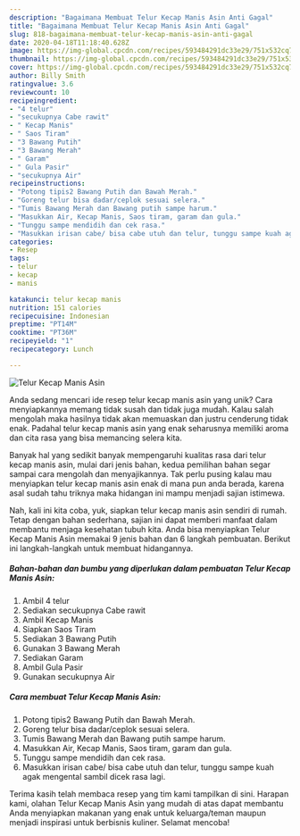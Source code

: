 ```yaml
---
description: "Bagaimana Membuat Telur Kecap Manis Asin Anti Gagal"
title: "Bagaimana Membuat Telur Kecap Manis Asin Anti Gagal"
slug: 818-bagaimana-membuat-telur-kecap-manis-asin-anti-gagal
date: 2020-04-18T11:18:40.628Z
image: https://img-global.cpcdn.com/recipes/593484291dc33e29/751x532cq70/telur-kecap-manis-asin-foto-resep-utama.jpg
thumbnail: https://img-global.cpcdn.com/recipes/593484291dc33e29/751x532cq70/telur-kecap-manis-asin-foto-resep-utama.jpg
cover: https://img-global.cpcdn.com/recipes/593484291dc33e29/751x532cq70/telur-kecap-manis-asin-foto-resep-utama.jpg
author: Billy Smith
ratingvalue: 3.6
reviewcount: 10
recipeingredient:
- "4 telur"
- "secukupnya Cabe rawit"
- " Kecap Manis"
- " Saos Tiram"
- "3 Bawang Putih"
- "3 Bawang Merah"
- " Garam"
- " Gula Pasir"
- "secukupnya Air"
recipeinstructions:
- "Potong tipis2 Bawang Putih dan Bawah Merah."
- "Goreng telur bisa dadar/ceplok sesuai selera."
- "Tumis Bawang Merah dan Bawang putih sampe harum."
- "Masukkan Air, Kecap Manis, Saos tiram, garam dan gula."
- "Tunggu sampe mendidih dan cek rasa."
- "Masukkan irisan cabe/ bisa cabe utuh dan telur, tunggu sampe kuah agak mengental sambil dicek rasa lagi."
categories:
- Resep
tags:
- telur
- kecap
- manis

katakunci: telur kecap manis 
nutrition: 151 calories
recipecuisine: Indonesian
preptime: "PT14M"
cooktime: "PT36M"
recipeyield: "1"
recipecategory: Lunch

---
```



![Telur Kecap Manis Asin](https://img-global.cpcdn.com/recipes/593484291dc33e29/751x532cq70/telur-kecap-manis-asin-foto-resep-utama.jpg)

Anda sedang mencari ide resep telur kecap manis asin yang unik? Cara menyiapkannya memang tidak susah dan tidak juga mudah. Kalau salah mengolah maka hasilnya tidak akan memuaskan dan justru cenderung tidak enak. Padahal telur kecap manis asin yang enak seharusnya memiliki aroma dan cita rasa yang bisa memancing selera kita.



Banyak hal yang sedikit banyak mempengaruhi kualitas rasa dari telur kecap manis asin, mulai dari jenis bahan, kedua pemilihan bahan segar sampai cara mengolah dan menyajikannya. Tak perlu pusing kalau mau menyiapkan telur kecap manis asin enak di mana pun anda berada, karena asal sudah tahu triknya maka hidangan ini mampu menjadi sajian istimewa.


Nah, kali ini kita coba, yuk, siapkan telur kecap manis asin sendiri di rumah. Tetap dengan bahan sederhana, sajian ini dapat memberi manfaat dalam membantu menjaga kesehatan tubuh kita. Anda bisa menyiapkan Telur Kecap Manis Asin memakai 9 jenis bahan dan 6 langkah pembuatan. Berikut ini langkah-langkah untuk membuat hidangannya.

<!--inarticleads1-->

##### Bahan-bahan dan bumbu yang diperlukan dalam pembuatan Telur Kecap Manis Asin:

1. Ambil 4 telur
1. Sediakan secukupnya Cabe rawit
1. Ambil  Kecap Manis
1. Siapkan  Saos Tiram
1. Sediakan 3 Bawang Putih
1. Gunakan 3 Bawang Merah
1. Sediakan  Garam
1. Ambil  Gula Pasir
1. Gunakan secukupnya Air




<!--inarticleads2-->

##### Cara membuat Telur Kecap Manis Asin:

1. Potong tipis2 Bawang Putih dan Bawah Merah.
1. Goreng telur bisa dadar/ceplok sesuai selera.
1. Tumis Bawang Merah dan Bawang putih sampe harum.
1. Masukkan Air, Kecap Manis, Saos tiram, garam dan gula.
1. Tunggu sampe mendidih dan cek rasa.
1. Masukkan irisan cabe/ bisa cabe utuh dan telur, tunggu sampe kuah agak mengental sambil dicek rasa lagi.




Terima kasih telah membaca resep yang tim kami tampilkan di sini. Harapan kami, olahan Telur Kecap Manis Asin yang mudah di atas dapat membantu Anda menyiapkan makanan yang enak untuk keluarga/teman maupun menjadi inspirasi untuk berbisnis kuliner. Selamat mencoba!
